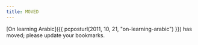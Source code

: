 ```yaml
---
title: MOVED
---
```

[On learning Arabic]({{ pcposturl(2011, 10, 21, "on-learning-arabic") }}) has moved; please update your bookmarks.
